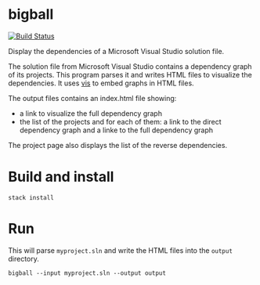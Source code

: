 # bigball

[![Build Status][status-png]][status]

Display the dependencies of a Microsoft Visual Studio solution file.

The solution file from Microsoft Visual Studio contains a dependency graph of
its projects. This program parses it and writes HTML files to visualize the
dependencies. It uses [vis][vis] to embed graphs in HTML files. 

The output files contains an index.html file showing:
- a link to visualize the full dependency graph
- the list of the projects and for each of them: a link to the direct dependency
  graph and a linke to the full dependency graph

The project page also displays the list of the reverse dependencies.

# Build and install

```
stack install
```

# Run

This will parse `myproject.sln` and write the HTML files into the `output`
directory.
```
bigball --input myproject.sln --output output
```


  [status]: https://travis-ci.org/jecaro/bigball?branch=master
  [status-png]: https://travis-ci.org/jecaro/bigball.svg?branch=master
  [vis]: https://visjs.org/

